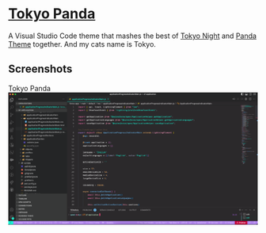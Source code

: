 # [Tokyo Panda](https://marketplace.visualstudio.com/items?itemName=effordDev.tokyo-panda-theme)

A Visual Studio Code theme that mashes the best of [Tokyo Night](https://marketplace.visualstudio.com/items?itemName=enkia.tokyo-night) and [Panda Theme](https://marketplace.visualstudio.com/items?itemName=tinkertrain.theme-panda) together. And my cats name is Tokyo. 

## Screenshots
Tokyo Panda
![Screenshot - Tokyo Panda](https://raw.githubusercontent.com/effordDev/tokyo-panda-theme/master/static/tokyo-panda.png)
